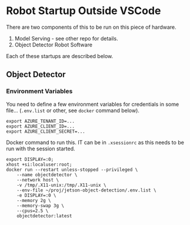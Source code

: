 # Robot Startup Outside VSCode
There are two components of this to be run on this piece of hardware.
1. Model Serving - see other repo for details.
2. Object Detector Robot Software

Each of these startups are described below.

## Object Detector

### Environment Variables
You need to define a few environment variables for credentials in some file... (`.env.list` or other, see `docker` command below).
```
export AZURE_TENANT_ID=...
export AZURE_CLIENT_ID=...
export AZURE_CLIENT_SECRET=...
```
Docker command to run this. IT can be in `.xsessionrc` as this needs to be run with the session started.

```
export DISPLAY=:0;
xhost +si:localuser:root;
docker run --restart unless-stopped --privileged \
    --name objectdetector \
    --network host \
    -v /tmp/.X11-unix:/tmp/.X11-unix \
    --env-file ~/proj/jetson-object-detection/.env.list \
    -e DISPLAY=:0 \
    --memory 2g \
    --memory-swap 3g \
    --cpus=2.5 \
    objectdetector:latest
```